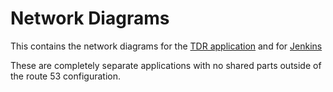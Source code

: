 # Network Diagrams

This contains the network diagrams for the [TDR application](TDR.md) and for [Jenkins](JENKINS.md)

These are completely separate applications with no shared parts outside of the route 53 configuration.